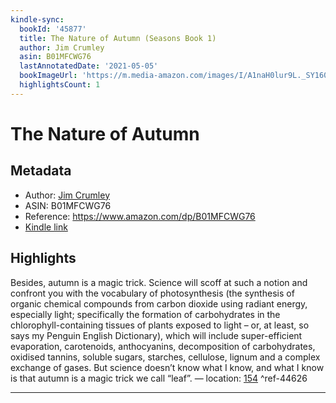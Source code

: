 ```yaml
---
kindle-sync:
  bookId: '45877'
  title: The Nature of Autumn (Seasons Book 1)
  author: Jim Crumley
  asin: B01MFCWG76
  lastAnnotatedDate: '2021-05-05'
  bookImageUrl: 'https://m.media-amazon.com/images/I/A1naH0lur9L._SY160.jpg'
  highlightsCount: 1
---
```

# The Nature of Autumn
## Metadata
* Author: [Jim Crumley](https://www.amazon.com/Jim-Crumley/e/B001JP3X7W/ref=dp_byline_cont_ebooks_1)
* ASIN: B01MFCWG76
* Reference: https://www.amazon.com/dp/B01MFCWG76
* [Kindle link](kindle://book?action=open&asin=B01MFCWG76)

## Highlights
Besides, autumn is a magic trick. Science will scoff at such a notion and confront you with the vocabulary of photosynthesis (the synthesis of organic chemical compounds from carbon dioxide using radiant energy, especially light; specifically the formation of carbohydrates in the chlorophyll-containing tissues of plants exposed to light – or, at least, so says my Penguin English Dictionary), which will include super-efficient evaporation, carotenoids, anthocyanins, decomposition of carbohydrates, oxidised tannins, soluble sugars, starches, cellulose, lignum and a complex exchange of gases. But science doesn’t know what I know, and what I know is that autumn is a magic trick we call “leaf”. — location: [154](kindle://book?action=open&asin=B01MFCWG76&location=154) ^ref-44626

---
